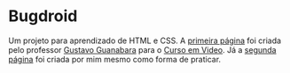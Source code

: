 # Bugdroid
Um projeto para aprendizado de HTML e CSS. A 
[primeira página](index.html) foi criada pelo professor 
[Gustavo Guanabara](https://github.com/gustavoguanabara) para o 
[Curso em Video](https://www.cursoemvideo.com/). Já a
[segunda página](pag2/historico.html) foi criada por mim mesmo como forma de praticar. 

